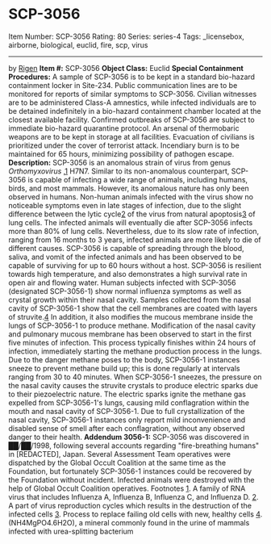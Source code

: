 # SCP-3056
Item Number: SCP-3056
Rating: 80
Series: series-4
Tags: _licensebox, airborne, biological, euclid, fire, scp, virus

---

by [Rigen](/rigen-writes)
**Item #:** SCP-3056
**Object Class:** Euclid
**Special Containment Procedures:** A sample of SCP-3056 is to be kept in a standard bio-hazard containment locker in Site-234. Public communication lines are to be monitored for reports of similar symptoms to SCP-3056. Civilian witnesses are to be administered Class-A amnestics, while infected individuals are to be detained indefinitely in a bio-hazard containment chamber located at the closest available facility.
Confirmed outbreaks of SCP-3056 are subject to immediate bio-hazard quarantine protocol. An arsenal of thermobaric weapons are to be kept in storage at all facilities. Evacuation of civilians is prioritized under the cover of terrorist attack. Incendiary burn is to be maintained for 65 hours, minimizing possibility of pathogen escape.
**Description:** SCP-3056 is an anomalous strain of virus from genus _Orthomyxovirus_ ,[1](javascript:;) H7N7.
Similar to its non-anomalous counterpart, SCP-3056 is capable of infecting a wide range of animals, including humans, birds, and most mammals. However, its anomalous nature has only been observed in humans. Non-human animals infected with the virus show no noticeable symptoms even in late stages of infection, due to the slight difference between the lytic cycle[2](javascript:;) of the virus from natural apoptosis[3](javascript:;) of lung cells.
The infected animals will eventually die after SCP-3056 infects more than 80% of lung cells. Nevertheless, due to its slow rate of infection, ranging from 16 months to 3 years, infected animals are more likely to die of different causes. SCP-3056 is capable of spreading through the blood, saliva, and vomit of the infected animals and has been observed to be capable of surviving for up to 60 hours without a host. SCP-3056 is resilient towards high temperature, and also demonstrates a high survival rate in open air and flowing water.
Human subjects infected with SCP-3056 (designated SCP-3056-1) show normal influenza symptoms as well as crystal growth within their nasal cavity. Samples collected from the nasal cavity of SCP-3056-1 show that the cell membranes are coated with layers of struvite.[4](javascript:;) In addition, it also modifies the mucous membrane inside the lungs of SCP-3056-1 to produce methane.
Modification of the nasal cavity and pulmonary mucous membrane has been observed to start in the first five minutes of infection. This process typically finishes within 24 hours of infection, immediately starting the methane production process in the lungs. Due to the danger methane poses to the body, SCP-3056-1 instances sneeze to prevent methane build up; this is done regularly at intervals ranging from 30 to 40 minutes.
When SCP-3056-1 sneezes, the pressure on the nasal cavity causes the struvite crystals to produce electric sparks due to their piezoelectric nature. The electric sparks ignite the methane gas expelled from SCP-3056-1's lungs, causing mild conflagration within the mouth and nasal cavity of SCP-3056-1.
Due to full crystallization of the nasal cavity, SCP-3056-1 instances only report mild inconvenience and disabled sense of smell after each conflagration, without any observed danger to their health.
**Addendum 3056-1:** SCP-3056 was discovered in ██/██/1998, following several accounts regarding "fire-breathing humans" in [REDACTED], Japan. Several Assessment Team operatives were dispatched by the Global Occult Coalition at the same time as the Foundation, but fortunately SCP-3056-1 instances could be recovered by the Foundation without incident. Infected animals were destroyed with the help of Global Occult Coalition operatives.
Footnotes
[1](javascript:;). A family of RNA virus that includes Influenza A, Influenza B, Influenza C, and Influenza D.
[2](javascript:;). A part of virus reproduction cycles which results in the destruction of the infected cells
[3](javascript:;). Process to replace failing old cells with new, healthy cells
[4](javascript:;). (NH4MgPO4.6H2O), a mineral commonly found in the urine of mammals infected with urea-splitting bacterium
